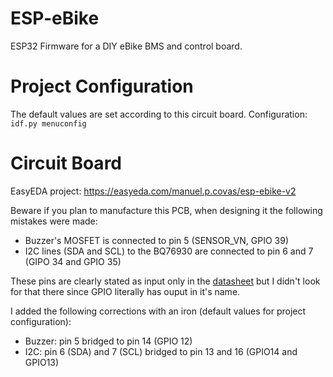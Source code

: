# ESP-eBike
ESP32 Firmware for a DIY eBike BMS and control board.

# Project Configuration
The default values are set according to this circuit board. Configuration: `idf.py menuconfig`

# Circuit Board
EasyEDA project: https://easyeda.com/manuel.p.covas/esp-ebike-v2

Beware if you plan to manufacture this PCB, when designing it the following mistakes were made:
 - Buzzer's MOSFET is connected to pin 5 (SENSOR_VN, GPIO 39)
 - I2C lines (SDA and SCL) to the BQ76930 are connected to pin 6 and 7 (GIPO 34 and GPIO 35)
 
These pins are clearly stated as input only in the [datasheet](https://www.espressif.com/sites/default/files/documentation/esp32-wroom-32_datasheet_en.pdf) but I didn't look for that there since GPIO literally has ouput in it's name.

I added the following corrections with an iron (default values for project configuration):
 - Buzzer: pin 5 bridged to pin 14 (GPIO 12)
 - I2C: pin 6 (SDA) and 7 (SCL) bridged to pin 13 and 16 (GPIO14 and GPIO13)
